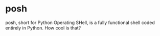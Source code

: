 posh
====

posh, short for Python Operating SHell, is a fully functional shell coded entirely in Python. How cool is that?
